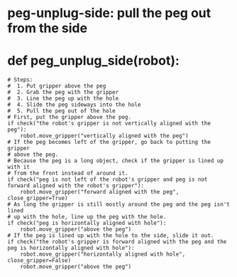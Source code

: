 # peg-unplug-side: pull the peg out from the side
# def peg_unplug_side(robot):
    # Steps:
    #  1. Put gripper above the peg
    #  2. Grab the peg with the gripper
    #  3. Line the peg up with the hole
    #  4. Slide the peg sideways into the hole
    #  5. Pull the peg out of the hole
    # First, put the gripper above the peg.
    if check("the robot's gripper is not vertically aligned with the peg"):
        robot.move_gripper("vertically aligned with the peg")
    # If the peg becomes left of the gripper, go back to putting the gripper
    # above the peg.
    # Because the peg is a long object, check if the gripper is lined up with it
    # from the front instead of around it.
    if check("peg is not left of the robot's gripper and peg is not forward aligned with the robot's gripper"):
        robot.move_gripper("forward aligned with the peg", close_gripper=True)
    # As long the gripper is still mostly around the peg and the peg isn't lined
    # up with the hole, line up the peg with the hole.
    if check("peg is horizontally aligned with hole"):
        robot.move_gripper("above the peg")
    # If the peg is lined up with the hole to the side, slide it out.
    if check("the robot's gripper is forward aligned with the peg and the peg is horizontally aligned with hole"):
        robot.move_gripper("horizontally aligned with hole", close_gripper=False)
        robot.move_gripper("above the peg")